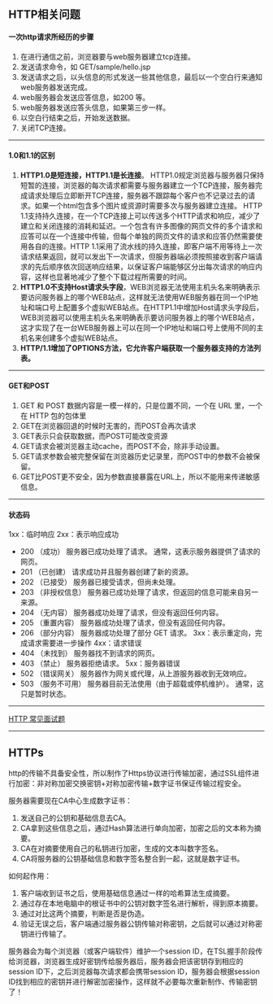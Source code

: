 ## HTTP相关问题

#### 一次http请求所经历的步骤

1. 在进行通信之前，浏览器要与web服务器建立tcp连接。
2. 发送请求命令，如 GET/sample/hello.jsp
3. 发送请求之后，以头信息的形式发送一些其他信息，最后以一个空白行来通知web服务器发送完成。
4. web服务器会发送应答信息，如200 等。
5. web服务器发送应答头信息，如果第三步一样。
6. 以空白行结束之后，开始发送数据。
7. 关闭TCP连接。

----

#### 1.0和1.1的区别
1. **HTTP1.0是短连接，HTTP1.1是长连接**。 HTTP1.0规定浏览器与服务器只保持短暂的连接，浏览器的每次请求都需要与服务器建立一个TCP连接，服务器完成请求处理后立即断开TCP连接，服务器不跟踪每个客户也不记录过去的请求。如果一个html包含多个图片或资源时需要多次与服务器建立连接。 HTTP 1.1支持持久连接，在一个TCP连接上可以传送多个HTTP请求和响应，减少了建立和关闭连接的消耗和延迟。一个包含有许多图像的网页文件的多个请求和应答可以在一个连接中传输，但每个单独的网页文件的请求和应答仍然需要使用各自的连接。HTTP 1.1采用了流水线的持久连接，即客户端不用等待上一次请求结果返回，就可以发出下一次请求，但服务器端必须按照接收到客户端请求的先后顺序依次回送响应结果，以保证客户端能够区分出每次请求的响应内容，这样也显著地减少了整个下载过程所需要的时间。
2. **HTTP1.0不支持Host请求头字段**，WEB浏览器无法使用主机头名来明确表示要访问服务器上的哪个WEB站点，这样就无法使用WEB服务器在同一个IP地址和端口号上配置多个虚拟WEB站点。在HTTP1.1中增加Host请求头字段后，WEB浏览器可以使用主机头名来明确表示要访问服务器上的哪个WEB站点，这才实现了在一台WEB服务器上可以在同一个IP地址和端口号上使用不同的主机名来创建多个虚拟WEB站点。
3. **HTTP/1.1增加了OPTIONS方法，它允许客户端获取一个服务器支持的方法列表。**


---

#### GET和POST
1. GET 和 POST 数据内容是一模一样的，只是位置不同，一个在 URL 里，一个在 HTTP 包的包体里
2. GET在浏览器回退的时候时无害的，而POST会再次请求
3. GET表示只会获取数据，而POST可能改变资源
4. GET请求会被浏览器主动cache，而POST不会，除非手动设置。
5. GET请求参数会被完整保留在浏览器历史记录里，而POST中的参数不会被保留。
6. GET比POST更不安全，因为参数直接暴露在URL上，所以不能用来传递敏感信息。

---

#### 状态码
1xx：临时响应
2xx：表示响应成功
- 200 （成功） 服务器已成功处理了请求。 通常，这表示服务器提供了请求的网页。
- 201 （已创建） 请求成功并且服务器创建了新的资源。
- 202 （已接受） 服务器已接受请求，但尚未处理。
- 203 （非授权信息） 服务器已成功处理了请求，但返回的信息可能来自另一来源。
- 204 （无内容） 服务器成功处理了请求，但没有返回任何内容。
- 205 （重置内容） 服务器成功处理了请求，但没有返回任何内容。
- 206 （部分内容） 服务器成功处理了部分 GET 请求。
3xx：表示重定向，完成请求需要进一步操作
4xx：请求错误
- 404 （未找到） 服务器找不到请求的网页。
- 403 （禁止） 服务器拒绝请求。
5xx：服务器错误
- 502 （错误网关） 服务器作为网关或代理，从上游服务器收到无效响应。
- 503 （服务不可用） 服务器目前无法使用（由于超载或停机维护）。 通常，这只是暂时状态。



----

[HTTP 常见面试题](https://zhuanlan.zhihu.com/p/85363975)

---

## HTTPs
http的传输不具备安全性，所以制作了Https协议进行传输加密，通过SSL组件进行加密：非对称加密交换密钥+对称加密传输+数字证书保证传输过程安全。

服务器需要现在CA中心生成数字证书：
1. 发送自己的公钥和基础信息去CA。
2. CA拿到这些信息之后，通过Hash算法进行单向加密，加密之后的文本称为摘要。
3. CA在对摘要使用自己的私钥进行加密，生成的文本叫数字签名。
4. CA将服务器的公钥基础信息和数字签名整合到一起，这就是数字证书。

如何起作用：
1. 客户端收到证书之后，使用基础信息通过一样的哈希算法生成摘要。
2. 通过存在本地电脑中的根证书中的公钥对数字签名进行解析，得到原本摘要。
3. 通过对比这两个摘要，判断是否是伪造。
4. 验证无误之后，客户端通过服务器公钥传输对称密钥，之后就可以通过对称密钥进行传输了。


服务器会为每个浏览器（或客户端软件）维护一个session ID，在TSL握手阶段传给浏览器，浏览器生成好密钥传给服务器后，服务器会把该密钥存到相应的session ID下，之后浏览器每次请求都会携带session ID，服务器会根据session ID找到相应的密钥并进行解密加密操作，这样就不必要每次重新制作、传输密钥了！

